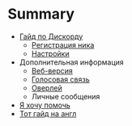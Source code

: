 # Summary

* [Гайд по Дискорду](README.md)
   * [Регистрация ника](main/registratsiya_nika.md)
   * [Настройки](main/settings.md)
* Дополнительная информация
   * [Веб-версия](dop/browser.md)
   * [Голосовая связь](dop/voice.md)
   * [Оверлей](dop/overlay.md)
   * Личные сообщения
* [Я хочу помочь](ya_hochu_pomoch.md)
* [Тот гайд на англ](chapter1.md)

